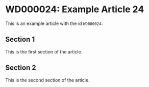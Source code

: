 # WD000024: Example Article 24

This is an example article with the id `WD000024`.

## Section 1

This is the first section of the article.

## Section 2

This is the second section of the article.
